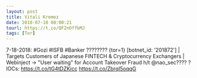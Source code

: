 ```yaml
---
layout: post
title: Vitali Kremez
date: 2018-07-18 00:00:21
tourl: https://t.co/QF2nOffbMJ
tags: [Tor]
---
```

7-18-2018: #Gozi #ISFB #Banker ???????? {tor=1}
[botnet_id: '201872'] | Targets Customers of Japanese FINTECH &amp; Cryptocurrency Exchangers | Webinject -&gt; "User waiting" for Account Takeover Fraud 
h/t @nao_sec????
?IOCs: https://t.co/tG4tDZKicc https://t.co/ZbrqI5oqqG